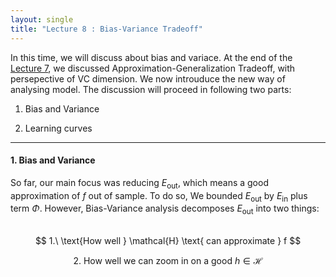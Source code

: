 ```yaml
---
layout: single
title: "Lecture 8 : Bias-Variance Tradeoff"
---
```


In this time, we will discuss about bias and variace. At the end of the [Lecture 7](https://isopink.github.io/VC-Dimension/), we discussed Approximation-Generalization Tradeoff, with persepective of VC dimension. We now introuduce the new way of analysing model. The discussion will proceed in following two parts: 

1. Bias and Variance

2. Learning curves

---

#### 1. Bias and Variance 

So far, our main focus was reducing $E_{\text{out}}$, which means a good approximation of $f$ out of sample. To do so, We bounded $E_{\text{out}}$ by $E_{\text{in}}$ plus term $\Phi$. However, Bias-Variance analysis decomposes $E_{\text{out}}$ into two things: 

<div align="center">

<br>  
$$  
1.\ \text{How well } \mathcal{H} \text{ can approximate } f  
$$  

<br>

$$  
2.\ \text{How well we can zoom in on a good } h \in \mathcal{H}  
$$  
<br>

</div>

